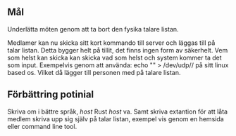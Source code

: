 ## Mål
Underlätta möten genom att ta bort den fysika talare listan.

Medlamer kan nu skicka sitt kort kommando till server och läggas till på talar listan. Detta bygger helt på tillit, det finns ingen form av säkerhelt. Vem som helst kan skicka kan skicka vad som helst och system kommer ta det som input. Exempelvis genom att använda:
echo "<KORT KOMMANDO>" > /dev/udp/<HOST>/<PORT> på sitt linux based os. Vilket då lägger till personen med <KORT KOMMANDO> på talare listan.

## Förbättring potinial
Skriva om i bättre språk, *host* Rust *host* va. Samt skriva extantion för att låta medlem skriva upp sig själv på talar listan, exempel vis genom en hemsida eller command line tool.
